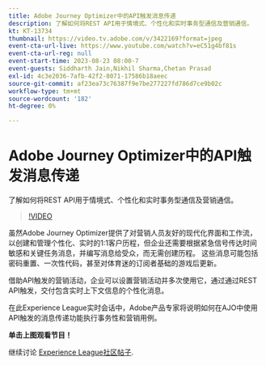 ```yaml
---
title: Adobe Journey Optimizer中的API触发消息传递
description: 了解如何将REST API用于情境式、个性化和实时事务型通信及营销通信。
kt: KT-13734
thumbnail: https://video.tv.adobe.com/v/3422169?format=jpeg
event-cta-url-live: https://www.youtube.com/watch?v=eC51g4bf81s
event-cta-url-reg: null
event-start-time: 2023-08-23 08:00-7
event-guests: Siddharth Jain,Nikhil Sharma,Chetan Prasad
exl-id: 4c3e2036-7afb-42f2-8071-17586b18aeec
source-git-commit: af23ea73c76387f9e7be277227fd786d7ce9b02c
workflow-type: tm+mt
source-wordcount: '182'
ht-degree: 0%

---
```


# Adobe Journey Optimizer中的API触发消息传递

了解如何将REST API用于情境式、个性化和实时事务型通信及营销通信。

>[!VIDEO](https://video.tv.adobe.com/v/3422169/?learn=on)

虽然Adobe Journey Optimizer提供了对营销人员友好的现代化界面和工作流，以创建和管理个性化、实时的1:1客户历程，但企业还需要根据紧急信号传达时间敏感和关键任务消息，并编写消息给受众，而无需创建历程。 这些消息可能包括密码重置、一次性代码，甚至对体育迷的订阅者基础的游戏后更新。

借助API触发的营销活动，企业可以设置营销活动并多次使用它，通过通过REST API触发，交付包含实时上下文信息的个性化消息。

在此Experience League实时会话中，Adobe产品专家将说明如何在AJO中使用API触发的消息传递功能执行事务性和营销用例。

**单击上图观看节目！**

继续讨论 [Experience League社区帖子](https://experienceleaguecommunities.adobe.com/t5/journey-optimizer-discussions/experience-league-live-post-session-discussion-api-triggered/m-p/614273#M132).
